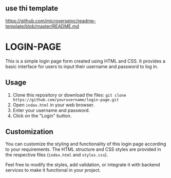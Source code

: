 ## use thi template 
https://github.com/microverseinc/readme-template/blob/master/README.md
# LOGIN-PAGE
This is a simple login page form created using HTML and CSS. It provides a basic interface for users to input their username and password to log in.

## Usage

1. Clone this repository or download the files: `git clone https://github.com/yourusername/login-page.git`
2. Open `index.html` in your web browser.
3. Enter your username and password.
4. Click on the "Login" button.

## Customization

You can customize the styling and functionality of this login page according to your requirements. The HTML structure and CSS styles are provided in the respective files (`index.html` and `styles.css`).

Feel free to modify the styles, add validation, or integrate it with backend services to make it functional in your project.
